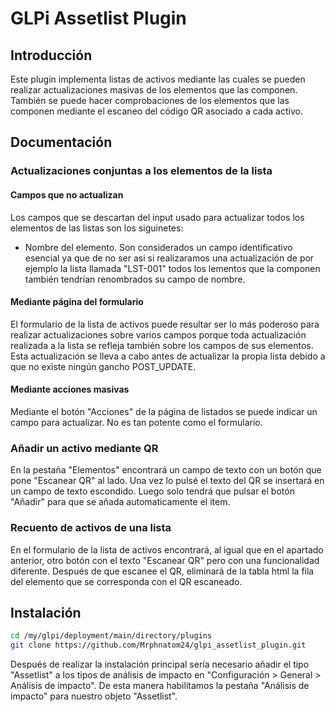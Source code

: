 # GLPi Assetlist Plugin

## Introducción

Este plugin implementa listas de activos mediante las cuales
se pueden realizar actualizaciones masivas de los elementos
que las componen. También se puede hacer comprobaciones de los
elementos que las componen mediante el escaneo del código QR asociado
a cada activo.

## Documentación

### Actualizaciones conjuntas a los elementos de la lista

#### Campos que no actualizan

Los campos que se descartan del input usado para 
actualizar todos los elementos de las listas son los siguinetes:
- Nombre del elemento. Son considerados un campo identificativo esencial ya que de no ser asi si realizaramos una actualización de por ejemplo la lista llamada "LST-001" todos los lementos que la componen también tendrían renombrados su campo de nombre.

#### Mediante página del formulario

El formulario de la lista de activos puede resultar ser lo más poderoso para realizar actualizaciones sobre varios campos porque toda actualización realizada a la lista se refleja también sobre los campos de sus elementos. Esta actualización se lleva a cabo antes de actualizar la propia lista debido a que no existe ningún gancho POST_UPDATE.

#### Mediante acciones masivas

Mediante el botón "Acciones" de la página de listados se puede indicar un campo para actualizar. No es tan potente como el formulario.

### Añadir un activo mediante QR

En la pestaña "Elementos" encontrará un campo de texto con un botón que pone "Escanear QR" al lado.
Una vez lo pulsé el texto del QR se insertará en un campo de texto escondido. Luego solo tendrá que pulsar el botón "Añadir" 
para que se añada automaticamente el item.

### Recuento de activos de una lista

En el formulario de la lista de activos encontrará, al igual que en el apartado anterior, otro botón 
con el texto "Escanear QR" pero con una funcionalidad diferente. Después de que escanee el QR, eliminará de
la tabla html la fila del elemento que se corresponda con el QR escaneado.

## Instalación

```sh
cd /my/glpi/deployment/main/directory/plugins
git clone https://github.com/Mrphnatom24/glpi_assetlist_plugin.git
```

Después de realizar la instalación principal sería necesario añadir el tipo "Assetlist" a los tipos de análisis de impacto en "Configuración > General > Análisis de impacto". De esta manera habilitamos la pestaña "Análisis de impacto" para nuestro objeto "Assetlist".
